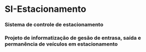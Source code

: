 # SI-Estacionamento
### Sistema de controle de estacionamento 
### Projeto de informatização de gesão de entrasa, saída e permanência de veículos em estacionamento 
